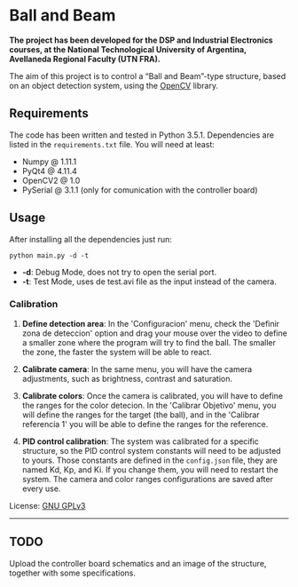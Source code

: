 # Ball and Beam

**The project has been developed for the DSP and Industrial Electronics courses, at the National Technological University of Argentina, Avellaneda Regional Faculty (UTN FRA).**

The aim of this project is to control a “Ball and Beam”-type structure, based on an object detection system, using the [OpenCV](http://www.opencv.org) library.


## Requirements
The code has been written and tested in Python 3.5.1. Dependencies are listed in the `requirements.txt` file. You will need at least:
  * Numpy @ 1.11.1
  * PyQt4 @ 4.11.4
  * OpenCV2 @ 1.0
  * PySerial @ 3.1.1 (only for comunication with the controller board)


## Usage
After installing all the dependencies just run:
```
python main.py -d -t
```
  * **-d**: Debug Mode, does not try to open the serial port.
  * **-t**: Test Mode, uses de test.avi file as the input instead of the camera.

### Calibration
1. **Define detection area**: In the 'Configuracion' menu, check the 'Definir zona de deteccion' option and drag your mouse over the video to define a smaller zone where the program will try to find the ball. The smaller the zone, the faster the system will be able to react.

2. **Calibrate camera**: In the same menu, you will have the camera adjustments, such as brightness, contrast and saturation.
3. **Calibrate colors**: Once the camera is calibrated, you will have to define the ranges for the color detecion. In the 'Calibrar Objetivo' menu, you will define the ranges for the target (the ball), and in the 'Calibrar referencia 1' you will be able to define the ranges for the reference.
4. **PID control calibration**: The system was calibrated for a specific structure, so the PID control system constants will need to be adjusted to yours. Those constants are defined in the `config.json` file, they are named Kd, Kp, and Ki. If you change them, you will need to restart the system. The camera and color ranges configurations are saved after every use.


License: [GNU GPLv3](https://www.gnu.org/licenses/gpl.html)

---
## TODO
Upload the controller board schematics and an image of the structure, together with some specifications.

